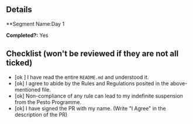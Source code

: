 ## Details
**Segment Name:Day 1

**Completed?:** Yes

## Checklist (won't be reviewed if they are not all ticked)
- [ok ] I have read the entire `README.md` and understood it.
- [ok] I agree to abide by the Rules and Regulations posited in the above-mentioned file.
- [ok] Non-compliance of any rule can lead to my indefinite suspension from the Pesto Programme.
- [ok] I have signed the PR with my name. (Write "I Agree" in the description of the PR)
